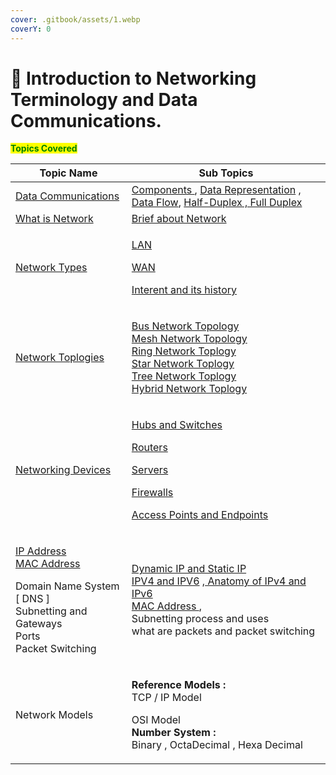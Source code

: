 ```yaml
---
cover: .gitbook/assets/1.webp
coverY: 0
---
```


# 👋 Introduction to Networking Terminology and Data Communications.

<mark style="color:green;">**Topics Covered**</mark>

| Topic Name                                                                                                                                                                                                                                                                                                        | Sub Topics                                                                                                                                                                                                                                                                                                                                                                                                                                                                                                                                                                                                                                                                                                                                                                                                                                         |
| ----------------------------------------------------------------------------------------------------------------------------------------------------------------------------------------------------------------------------------------------------------------------------------------------------------------- | -------------------------------------------------------------------------------------------------------------------------------------------------------------------------------------------------------------------------------------------------------------------------------------------------------------------------------------------------------------------------------------------------------------------------------------------------------------------------------------------------------------------------------------------------------------------------------------------------------------------------------------------------------------------------------------------------------------------------------------------------------------------------------------------------------------------------------------------------- |
| [Data Communications ](introduction-to-networking-terminology-and-data-communications/data-communications.md)                                                                                                                                                                                                     | [Components ](introduction-to-networking-terminology-and-data-communications/data-communications.md#\_aie39z63fgp4), [Data Representation](introduction-to-networking-terminology-and-data-communications/data-communications.md#\_xtk9r5oue06o) ,[ Data Flow](introduction-to-networking-terminology-and-data-communications/data-communications.md#\_bvnp3zf1cz7z), [Half-Duplex , Full Duplex](introduction-to-networking-terminology-and-data-communications/data-communications.md#\_bvnp3zf1cz7z)                                                                                                                                                                                                                                                                                                                                            |
| [What is Network](introduction-to-networking-terminology-and-data-communications/what-is-network/)                                                                                                                                                                                                                | [Brief about Network](introduction-to-networking-terminology-and-data-communications/what-is-network/#\_mv6q7snl8gvj)                                                                                                                                                                                                                                                                                                                                                                                                                                                                                                                                                                                                                                                                                                                              |
| <p><a href="introduction-to-networking-terminology-and-data-communications/what-is-network/">Network Types</a><br></p>                                                                                                                                                                                            | <p><a href="introduction-to-networking-terminology-and-data-communications/what-is-network/lan-and-wlan.md">LAN</a></p><p><a href="introduction-to-networking-terminology-and-data-communications/what-is-network/wan.md">WAN </a></p><p><a href="introduction-to-networking-terminology-and-data-communications/what-is-network/the-internet.md">Interent and its history </a></p>                                                                                                                                                                                                                                                                                                                                                                                                                                                                |
| <p><a href="introduction-to-networking-terminology-and-data-communications/network-topology/">Network Toplogies</a><br></p>                                                                                                                                                                                       | <p><a href="introduction-to-networking-terminology-and-data-communications/network-topology/bus-topology.md">Bus Network Topology</a><br><a href="introduction-to-networking-terminology-and-data-communications/network-topology/mesh-topology.md">Mesh Network Topology</a><br><a href="introduction-to-networking-terminology-and-data-communications/network-topology/ring-toplogy.md">Ring Network Toplogy</a> <br><a href="introduction-to-networking-terminology-and-data-communications/network-topology/star-topology.md">Star Network Toplogy</a><br><a href="introduction-to-networking-terminology-and-data-communications/network-topology/tree-topology.md">Tree Network Toplogy </a><br><a href="introduction-to-networking-terminology-and-data-communications/network-topology/hybrid-topology.md">Hybrid Network Toplogy</a></p> |
| <p><a href="introduction-to-networking-terminology-and-data-communications./networking-devices/">Networking Devices</a><br></p>                                                                                                                                                                                   | <p><a href="introduction-to-networking-terminology-and-data-communications./networking-devices/hubs-and-switches.md">Hubs  and Switches</a></p><p><a href="introduction-to-networking-terminology-and-data-communications./networking-devices/routers.md">Routers</a></p><p><a href="introduction-to-networking-terminology-and-data-communications./networking-devices/servers.md">Servers</a></p><p><a href="introduction-to-networking-terminology-and-data-communications./networking-devices/firewalls.md">Firewalls</a></p><p><a href="introduction-to-networking-terminology-and-data-communications./networking-devices/access-points-and-end-points.md">Access Points and Endpoints</a></p>                                                                                                                                               |
| <p><a href="introduction-to-networking-terminology-and-data-communications./ip-address/">IP Address </a><br><a href="introduction-to-networking-terminology-and-data-communications./mac-address.md">MAC Address</a></p><p>Domain Name System [ DNS ]<br>Subnetting and Gateways<br>Ports<br>Packet Switching</p> | <p><a href="introduction-to-networking-terminology-and-data-communications./ip-address/dynamic-and-static-ip.md">Dynamic IP and Static IP</a><br><a href="introduction-to-networking-terminology-and-data-communications./ip-address/ipv4-and-ipv6.md">IPV4 and IPV6</a> ,<a href="introduction-to-networking-terminology-and-data-communications./ip-address/anatomy-of-ipv4-and-ipv6.md"> Anatomy of IPv4 and IPv6</a><br><a href="introduction-to-networking-terminology-and-data-communications./mac-address.md">MAC Address </a>, <br>Subnetting process and uses<br>what are packets and packet switching</p>                                                                                                                                                                                                                                |
| Network Models                                                                                                                                                                                                                                                                                                    | <p><strong>Reference Models :</strong> <br>TCP / IP  Model</p><p>OSI Model<br><strong>Number System :</strong> <br>Binary , OctaDecimal , Hexa Decimal</p>                                                                                                                                                                                                                                                                                                                                                                                                                                                                                                                                                                                                                                                                                         |
